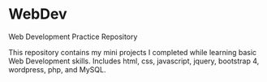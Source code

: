 # WebDev
Web Development Practice Repository

This repository contains my mini projects I completed while learning basic Web Development skills. Includes html, css, javascript, jquery, bootstrap 4, wordpress, php, and MySQL.
